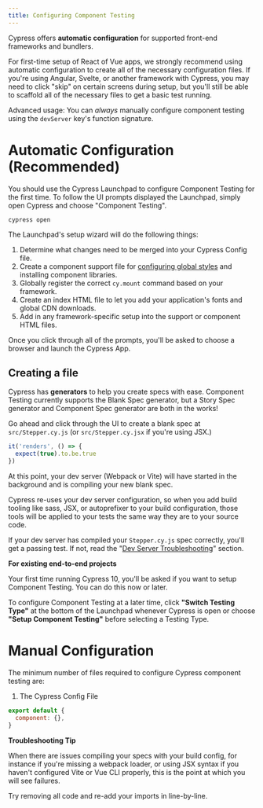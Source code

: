 ```yaml
---
title: Configuring Component Testing
---
```


Cypress offers **automatic configuration** for supported front-end frameworks
and bundlers.

For first-time setup of React of Vue apps, we strongly recommend using automatic
configuration to create all of the necessary configuration files. If you're
using Angular, Svelte, or another framework with Cypress, you may need to click
"skip" on certain screens during setup, but you'll still be able to scaffold all
of the necessary files to get a basic test running.

Advanced usage: You can _always_ manually configure component testing using the
`devServer` key's function signature.

# Automatic Configuration (Recommended)

You should use the Cypress Launchpad to configure Component Testing for the
first time. To follow the UI prompts displayed the Launchpad, simply open
Cypress and choose "Component Testing".

<!-- TODO: Video -->

```shell
cypress open
```

The Launchpad's setup wizard will do the following things:

1. Determine what changes need to be merged into your Cypress Config file.
2. Create a component support file for [configuring global styles]() and
   installing component libraries.
3. Globally register the correct `cy.mount` command based on your framework.
4. Create an index HTML file to let you add your application's fonts and global
   CDN downloads.
5. Add in any framework-specific setup into the support or component HTML files.

<!-- TODO: pic of all the files we make, collapsed -->

Once you click through all of the prompts, you'll be asked to choose a browser
and launch the Cypress App.

<!-- TODO: start cypress, take a pic of Choose a Browser -->

## Creating a file

Cypress has **generators** to help you create specs with ease. Component Testing
currently supports the Blank Spec generator, but a Story Spec generator and
Component Spec generator are both in the works!

Go ahead and click through the UI to create a blank spec at `src/Stepper.cy.js`
(or `src/Stepper.cy.jsx` if you're using JSX.)

```js
it('renders', () => {
  expect(true).to.be.true
})
```

<!-- TODO: photo of running test! -->

At this point, your dev server (Webpack or Vite) will have started in the
background and is compiling your new blank spec.

Cypress re-uses your dev server configuration, so when you add build tooling
like sass, JSX, or autoprefixer to your build configuration, those tools will be
applied to your tests the same way they are to your source code.

If your dev server has compiled your `Stepper.cy.js` spec correctly, you'll get
a passing test. If not, read the "[Dev Server Troubleshooting]()" section.

<Alert>

**For existing end-to-end projects**

Your first time running Cypress 10, you'll be asked if you want to setup
Component Testing. You can do this now or later.

To configure Component Testing at a later time, click **"Switch Testing Type"**
at the bottom of the Launchpad whenever Cypress is open or choose **"Setup
Component Testing"** before selecting a Testing Type.

<!-- TODO: start cypress, take a pic of Switch Testing Type -->

</Alert>

# Manual Configuration

The minimum number of files required to configure Cypress component testing are:

1. The Cypress Config File

```js
export default {
  component: {},
}
```

<Alert type="warning">

**Troubleshooting Tip**

When there are issues compiling your specs with your build config, for instance
if you're missing a webpack loader, or using JSX syntax if you haven't
configured Vite or Vue CLI properly, this is the point at which you will see
failures.

Try removing all code and re-add your imports in line-by-line.

</Alert>
